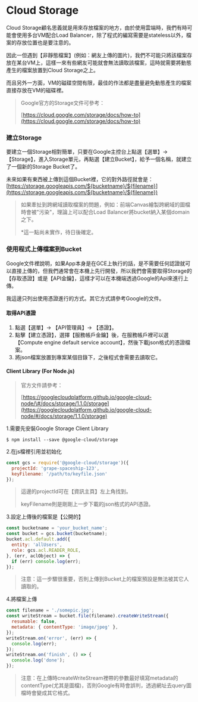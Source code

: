 # Cloud Storage

Cloud Storage顧名思義就是用來存放檔案的地方，由於使用雲端時，我們有時可能會使用多台VM配合Load Balancer，除了程式的編寫需要是stateless以外，檔案的存放位置也是要注意的。

因此一但遇到【非靜態檔案】\(例如：網友上傳的圖片\)，我們不可能只將該檔案存放在某台VM上，這樣一來有些網友可能就會無法讀取該檔案，這時就需要將動態產生的檔案放置到Cloud Storage之上。

而且另外一方面，VM的磁碟空間有限，最佳的作法都是盡量避免動態產生的檔案直接存放在VM的磁碟裡。

> Google官方的Storage文件可參考：
>
> [https://cloud.google.com/storage/docs/how-to](https://cloud.google.com/storage/docs/how-to)

### 建立Storage

要建立一個Storage相對簡單，只要在Google主控台上點選【選單】-&gt; 【Storage】，進入Storage單元，再點選【建立Bucket】，給予一個名稱，就建立了一個新的Storage Bucket了。

未來如果有東西被上傳到這個Bucket裡，它的對外路徑就會是：[https://storage.googleapis.com/${bucketname}/${filename}](https://storage.googleapis.com/${bucketname}/${filename})

> 如果牽扯到跨網域讀取檔案的問題，例如：前端Canvas繪製跨網域的圖檔時會被"污染"，理論上可以配合Load Balancer將bucket納入某個domain之下。
>
> \*這一點尚未實作，待日後確定。

### 使用程式上傳檔案到Bucket

Google文件裡說明，如果App本身是在GCE上執行的話，是不需要任何認證就可以直接上傳的，但我們通常會在本機上先行開發，所以我們會需要取得Storage的【存取憑證】或是【API金鑰】，這樣才可以在本機端透過Google的Api來進行上傳。

我這邊只列出使用憑證進行的方式。其它方式請參考Google的文件。

#### 取得API憑證

1. 點選【選單】-&gt; 【API管理員】-&gt; 【憑證】。
2. 點擊【建立憑證】，選擇【服務帳戶金鑰】後，在服務帳戶裡可以選【Compute engine default service account】，然後下載json格式的憑證檔案。
3. 將json檔案放置到專案某個目錄下，之後程式會需要去讀取它。

#### Client Library \(For Node.js\)

> 官方文件請參考：
>
> [https://googlecloudplatform.github.io/google-cloud-node/\#/docs/storage/1.1.0/storage](https://googlecloudplatform.github.io/google-cloud-node/#/docs/storage/1.1.0/storage)

1.需要先安裝Google Storage Client Library

```
$ npm install --save @google-cloud/storage
```

2.在js檔裡引用並初始化

```js
const gcs = require('@google-cloud/storage')({
  projectId: 'grape-spaceship-123',
  keyFilename: '/path/to/keyfile.json'
});
```

> 這邊的projectId可在【資訊主頁】左上角找到。
>
> keyFilename則是剛剛上一步下載的json格式的API憑證。

3.設定上傳後的檔案是【公開的】

```js
const bucketname = 'your_bucket_name';
const bucket = gcs.bucket(bucketname);
bucket.acl.default.add({
  entity: 'allUsers',
  role: gcs.acl.READER_ROLE,
}, (err, aclObject) => {
  if (err) console.log(err);
});
```

> 注意：這一步驟很重要，否則上傳到Bucket上的檔案預設是無法被其它人讀取的。

4.將檔案上傳

```js
const filename = './somepic.jpg';
const writeStream = bucket.file(filename).createWriteStream({
  resumable: false,
  metadata: { contentType: 'image/jpeg' },
});
writeStream.on('error', (err) => {
  console.log(err);
});
writeStream.on('finish', () => {
  console.log('done');
});
```

> 注意：在上傳時createWriteStream裡帶的參數最好填寫metadata的contentType\(尤其是圖檔\)，否則Google有時會誤判，透過網址去query圖檔時會變成其它格式。



